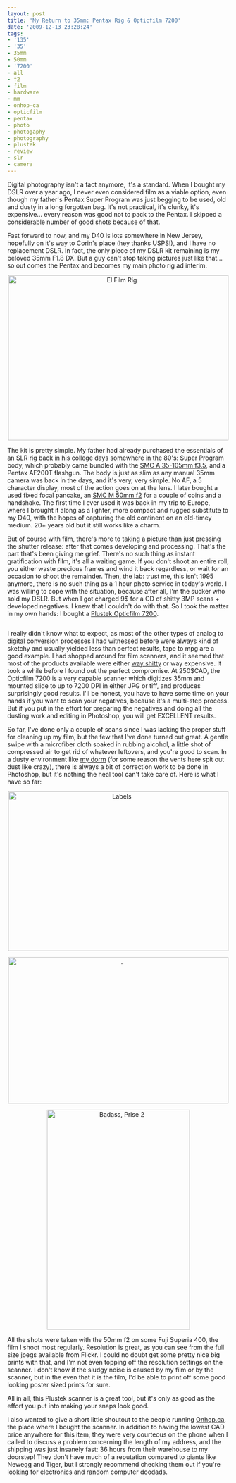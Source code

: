 ```yaml
---
layout: post
title: 'My Return to 35mm: Pentax Rig & Opticfilm 7200'
date: '2009-12-13 23:28:24'
tags:
- '135'
- '35'
- 35mm
- 50mm
- '7200'
- all
- f2
- film
- hardware
- mm
- onhop-ca
- opticfilm
- pentax
- photo
- photogaphy
- photography
- plustek
- review
- slr
- camera
---
```


Digital photography isn't a fact anymore, it's a standard. When I bought my DSLR over a year ago, I never even considered film as a viable option, even though my father's Pentax Super Program was just begging to be used, old and dusty in a long forgotten bag. It's not practical, it's clunky, it's expensive... every reason was good not to pack to the Pentax. I skipped a considerable number of good shots because of that. 

Fast forward to now, and my D40 is lots somewhere in New Jersey, hopefully on it's way to <a href="http://slaxxor.com/">Corin</a>'s place (hey thanks USPS!), and I have no replacement DSLR. In fact, the only piece of my DSLR kit remaining is my beloved 35mm F1.8 DX. But a guy can't stop taking pictures just like that... so out comes the Pentax and becomes my main photo rig ad interim.

<p align="center"><a href="http://www.flickr.com/photos/maximerousseau/4182005821/" title="El Film Rig by Maxime Rousseau, on Flickr"><img src="http://farm3.static.flickr.com/2539/4182005821_f11d8b0e71.jpg" width="500" height="375" alt="El Film Rig" /></a></p>

The kit is pretty simple. My father had already purchased the essentials of an SLR rig back in his college days somewhere in the 80's: Super Program body, which probably came bundled with the <a href="http://kmp.bdimitrov.de/lenses/zooms/medium/A35-105f3.5.html">SMC A 35-105mm f3.5</a>, and a Pentax AF200T flashgun. The body is just as slim as any manual 35mm camera was back in the days, and it's very, very simple. No AF, a 5 character display, most of the action goes on at the lens. I later bought a used fixed focal pancake, an <a href="http://kmp.bdimitrov.de/lenses/primes/normal/M50f2.html">SMC M 50mm f2</a> for a couple of coins and a handshake. The first time I ever used it was back in my trip to Europe, where I brought it along as a lighter, more compact and rugged substitute to my D40, with the hopes of capturing the old continent on an old-timey medium. 20+ years old but it still works like a charm. 

But of course with film, there's more to taking a picture than just pressing the shutter release: after that comes developing and processing. That's the part that's been giving me grief. There's no such thing as instant gratification with film, it's all a waiting game. If you don't shoot an entire roll, you either waste precious frames and wind it back regardless, or wait for an occasion to shoot the remainder. Then, the lab: trust me, this isn't 1995 anymore, there is no such thing as a 1 hour photo service in today's world. I was willing to cope with the situation, because after all, I'm the sucker who sold my DSLR. But when I got charged 9$ for a CD of shitty 3MP scans + developed negatives. I knew that I couldn't do with that. So I took the matter in my own hands: I bought a <a href="http://www.plustek.com/product/7200.asp">Plustek Opticfilm 7200</a>. 

<p align="center"><img src="http://www.plustek.com/in/product/images/main_pic/7200.jpg" alt="" /></p>

I really didn't know what to expect, as most of the other types of analog to digital conversion processes I had witnessed before were always kind of sketchy and usually yielded less than perfect results, tape to mpg are a good example. I had shopped around for film scanners, and it seemed that most of the products available were either <a href="http://cgi.ebay.ca/NEW-SVP-Digital-Film-35mm-Negatives-Slides-Scanner_W0QQitemZ360216173162QQcmdZViewItemQQptZAU_Computers_Scanners?hash=item53de8e9a6a#ht_8065wt_1165">way shitty</a> or way expensive. It took a while before I found out the perfect compromise. At 250$CAD, the Opticfilm 7200 is a very capable scanner which digitizes 35mm and mounted slide to up to 7200 DPI in either JPG or tiff, and produces surprisingly good results. I'll be honest, you have to have some time on your hands if you want to scan your negatives, because it's a multi-step process. But if you put in the effort for preparing the negatives and doing all the dusting work and editing in Photoshop, you will get EXCELLENT results.

So far, I've done only a couple of scans since I was lacking the proper stuff for cleaning up my film, but the few that I've done turned out great. A gentle swipe with a microfiber cloth soaked in rubbing alcohol, a little shot of compressed air to get rid of whatever leftovers, and you're good to scan. In a dusty environment like <a href="http://twitpic.com/ot0pt">my dorm</a> (for some reason the vents here spit out dust like crazy), there is always a bit of correction work to be done in Photoshop, but it's nothing the heal tool can't take care of. Here is what I have so far:

<p align="center"><a href="http://www.flickr.com/photos/maximerousseau/4180049099/" title="Labels by Maxime Rousseau, on Flickr"><img src="http://farm3.static.flickr.com/2627/4180049099_e462b6b37b.jpg" width="500" height="362" alt="Labels" /></a></p>

<p align="center"><a href="http://www.flickr.com/photos/maximerousseau/4181061147/" title=". by Maxime Rousseau, on Flickr"><img src="http://farm3.static.flickr.com/2786/4181061147_cec3a26504.jpg" width="500" height="333" alt="." /></a></p>

<p align="center"><a href="http://www.flickr.com/photos/maximerousseau/4183141134/" title="Badass, Prise 2 by Maxime Rousseau, on Flickr"><img src="http://farm3.static.flickr.com/2771/4183141134_9ac53ab862.jpg" width="324" height="500" alt="Badass, Prise 2" /></a>
</p>

All the shots were taken with the 50mm f2 on some Fuji Superia 400, the film I shoot most regularly. Resolution is great, as you can see from the full size jpegs available from Flickr. I could no doubt get some pretty nice big prints with that, and I'm not even topping off the resolution settings on the scanner. I don't know if the sludgy noise is caused by my film or by the scanner, but in the even that it is the film, I'd be able to print off some good looking poster sized prints for sure. 

All in all, this Plustek scanner is a great tool, but it's only as good as the effort you put into making your snaps look good.

I also wanted to give a short little shoutout to the people running <a href="http://www.onhop.ca/">Onhop.ca</a>, the place where I bought the scanner. In addition to having the lowest CAD price anywhere for this item, they were very courteous on the phone when I called to discuss a problem concerning the length of my address, and the shipping was just insanely fast: 36 hours from their warehouse to my doorstep! They don't have much of a reputation compared to giants like Newegg and Tiger, but I strongly recommend checking them out if you're looking for electronics and random computer doodads.